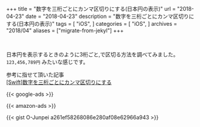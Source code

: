 +++
title = "数字を三桁ごとにカンマ区切りにする(日本円の表示)"
url = "2018-04-23"
date = "2018-04-23"
description = "数字を三桁ごとにカンマ区切りにする(日本円の表示)"
tags = [
  "iOS",
]
categories = [
  "iOS",
]
archives = "2018/04"
aliases = ["migrate-from-jekyl"]
+++

<br>

日本円を表示するときのように3桁ごと,で区切る方法を調べてみました。  
`123,456,789円` みたいな感じです。  

参考に指せて頂いた記事  
[[Swift]数字を三桁ごとにカンマ区切りにする](https://qiita.com/ktanaka117/items/57c43c897fb7040e0980)

<!-- Google Ads -->
{{< google-ads >}}

<!-- Amazon Ads -->
{{< amazon-ads >}}

{{< gist O-Junpei a261ef58268086e280af08e62966a943 >}}
